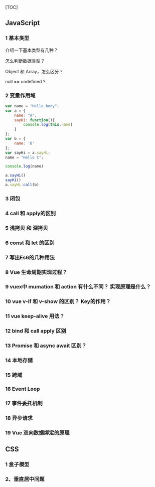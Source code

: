 [TOC]
## JavaScript

###  1 基本类型

介绍一下基本类型有几种？

怎么判断数据类型？

Object 和 Array，怎么区分？

null == undefined ?

### 2 变量作用域

```javascript
var name = "Hello body";
var a = {
	name: "A",
	sayHi: function(){
		console.log(this.name)
	}
};
var b = {
	name: 'B'
};
var sayHi = a.sayHi;
name = "Hello C";

console.log(name)

a.sayHi()
sayHi()
a.sayHi.call(b)

```



### 3 闭包



### 4 call 和 apply的区别



### 5 浅拷贝 和 深拷贝



### 6 const  和 let 的区别



### 7 写出Es6的几种用法



### 8 Vue 生命周期实现过程？



### 9 vuex中 mumation 和 action 有什么不同？ 实现原理是什么？



### 10 vue v-if 和 v-show 的区别？ Key的作用？



### 11 vue keep-alive 用法？



### 12 bind 和 call apply 区别



### 13 Promise 和 async await 区别？



### 14 本地存储



### 15 跨域



### 16 Event Loop



### 17 事件委托机制



### 18 异步请求



### 19 Vue 双向数据绑定的原理



## CSS

### 1 盒子模型

### 2、垂直居中问题



